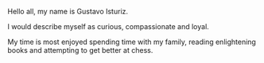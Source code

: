 Hello all, my name is Gustavo Isturiz.

I would describe myself as curious, compassionate and loyal.

My time is most enjoyed spending time with my family, reading enlightening books and attempting to get better at chess.